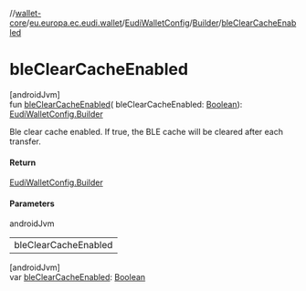 //[wallet-core](../../../../index.md)/[eu.europa.ec.eudi.wallet](../../index.md)/[EudiWalletConfig](../index.md)/[Builder](index.md)/[bleClearCacheEnabled](ble-clear-cache-enabled.md)

# bleClearCacheEnabled

[androidJvm]\
fun [bleClearCacheEnabled](ble-clear-cache-enabled.md)(
bleClearCacheEnabled: [Boolean](https://kotlinlang.org/api/latest/jvm/stdlib/kotlin/-boolean/index.html)): [EudiWalletConfig.Builder](index.md)

Ble clear cache enabled. If true, the BLE cache will be cleared after each transfer.

#### Return

[EudiWalletConfig.Builder](index.md)

#### Parameters

androidJvm

|                      |
|----------------------|
| bleClearCacheEnabled |

[androidJvm]\
var [bleClearCacheEnabled](ble-clear-cache-enabled.md): [Boolean](https://kotlinlang.org/api/latest/jvm/stdlib/kotlin/-boolean/index.html)
